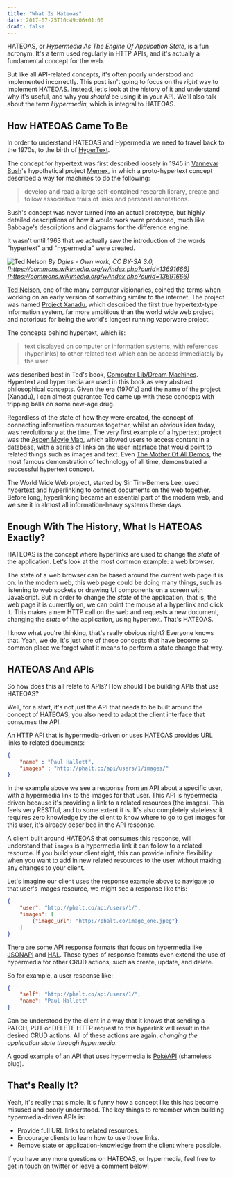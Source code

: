 ```yaml
---
title: "What Is Hateoas"
date: 2017-07-25T10:49:06+01:00
draft: false
---
```


HATEOAS, or _Hypermedia As The Engine Of Application State_, is a fun acronym. It's a term used regularly in HTTP APIs, and it's actually a fundamental concept for the web.

But like all API-related concepts, it's often poorly understood and implemented incorrectly. This post isn't going to focus on the _right_ way to implement HATEOAS. Instead, let's look at the history of it and understand why it's useful, and why you _should_ be using it in your API. We'll also talk about the term _Hypermedia_, which is integral to HATEOAS.

## How HATEOAS Came To Be

In order to understand HATEOAS and Hypermedia we need to travel back to the 1970s, to the birth of [HyperText](https://en.wikipedia.org/wiki/Hypertext).

The concept for hypertext was first described loosely in 1945 in [Vannevar Bush](https://en.wikipedia.org/wiki/Vannevar_Bush)'s hypothetical project [Memex](https://en.wikipedia.org/wiki/Memex), in which a proto-hypertext concept described a way for machines to do the following:

> develop and read a large self-contained research library, create and follow associative trails of links and personal annotations.

Bush's concept was never turned into an actual prototype, but highly detailed descriptions of how it would work were produced, much like Babbage's descriptions and diagrams for the difference engine.

It wasn't until 1963 that we actually saw the introduction of the words "hypertext" and "hypermedia" were created.

![Ted Nelson](http://i.imgur.com/ICaEyLF.jpg)
_By Dgies - Own work, CC BY-SA 3.0, [https://commons.wikimedia.org/w/index.php?curid=13691666](https://commons.wikimedia.org/w/index.php?curid=13691666)_

[Ted Nelson](https://en.wikipedia.org/wiki/Ted_Nelson), one of the many computer visionaries, coined the terms when working on an early version of something similar to the internet. The project was named [Project Xanadu](https://en.wikipedia.org/wiki/Project_Xanadu), which described the first true hypertext-type information system, far more ambitious than the world wide web project, and notorious for being the world's longest running vaporware project.

The concepts behind hypertext, which is:

> text displayed on computer or information systems, with references (hyperlinks) to other related text which can be access immediately by the user

was described best in Ted's book, [Computer Lib/Dream Machines](https://en.wikipedia.org/wiki/Computer_Lib/Dream_Machines). Hypertext and hypermedia are used in this book as very abstract philosophical concepts. Given the era (1970's) and the name of the project (Xanadu), I can almost guarantee Ted came up with these concepts with tripping balls on some new-age drug.

Regardless of the state of how they were created, the concept of connecting information resources together, whilst an obvious idea today, was revolutionary at the time. The very first example of a hypertext project was the [Aspen Movie Map](https://en.wikipedia.org/wiki/Aspen_Movie_Map), which allowed users to access content in a database, with a series of links on the user interface that would point to related things such as images and text. Even [The Mother Of All Demos](https://en.wikipedia.org/wiki/The_Mother_of_All_Demos), the most famous demonstration of technology of all time, demonstrated a successful hypertext concept.

The World Wide Web project, started by Sir Tim-Berners Lee, used hypertext and hyperlinking to connect documents on the web together. Before long, hyperlinking became an essential part of the modern web, and we see it in almost all information-heavy systems these days.

## Enough With The History, What Is HATEOAS Exactly?

HATEOAS is the concept where hyperlinks are used to change the _state_ of the application. Let's look at the most common example: a web browser.

The state of a web browser can be based around the current web page it is on. In the modern web, this web page could be doing many things, such as listening to web sockets or drawing UI components on a screen with JavaScript. But in order to change the _state_ of the application, that is, the web page it is currently on, we can point the mouse at a hyperlink and click it. This makes a new HTTP call on the web and requests a new document, changing the _state_ of the application, using hypertext. That's HATEOAS.

I know what you're thinking, that's really obvious right? Everyone knows that. Yeah, we do, it's just one of those concepts that have become so common place we forget what it means to perform a state change that way.

## HATEOAS And APIs

So how does this all relate to APIs? How should I be building APIs that use HATEOAS?

Well, for a start, it's not just the API that needs to be built around the concept of HATEOAS, you also need to adapt the client interface that consumes the API.

An HTTP API that is hypermedia-driven or uses HATEOAS provides URL links to related documents:

```json
{
    "name" : "Paul Hallett",
    "images" : "http://phalt.co/api/users/1/images/"
}
```

In the example above we see a response from an API about a specific user, with a hypermedia link to the images for that user. This API is hypermedia driven because it's providing a link to a related resources (the images). This feels very RESTful, and to some extent it is. It's also completely stateless: it requires zero knowledge by the client to know where to go to get images for this user, it's already described in the API response.

A client built around HATEOAS that consumes this response, will understand that `images` is a hypermedia link it can follow to a related resource. If you build your client right, this can provide infinite flexibility when you want to add in new related resources to the user without making any changes to your client.

Let's imagine our client uses the response example above to navigate to that user's images resource, we might see a response like this:

```json
{
    "user": "http://phalt.co/api/users/1/",
    "images": [
        {"image_url": "http://phalt.co/image_one.jpeg"}
    ]
}
```

There are some API response formats that focus on hypermedia like [JSONAPI](http://jsonapi.org) and [HAL](http://stateless.co/hal_specification.html). These types of response formats even extend the use of hypermedia for other CRUD actions, such as create, update, and delete.

So for example, a user response like:

```json
{
    "self": "http://phalt.co/api/users/1/",
    "name": "Paul Hallett"
}
```

Can be understood by the client in a way that it knows that sending a PATCH, PUT or DELETE HTTP request to this hyperlink will result in the desired CRUD actions. All of these actions are again, _changing the application state through hypermedia_.

A good example of an API that uses hypermedia is [PokéAPI](https://pokeapi.co) (shameless plug).

## That's Really It?

Yeah, it's really that simple. It's funny how a concept like this has become misused and poorly understood. The key things to remember when building hypermedia-driven APIs is:

* Provide full URL links to related resources.
* Encourage clients to learn how to use those links.
* Remove state or application-knowledge from the client where possible.

If you have any more questions on HATEOAS, or hypermedia, feel free to [get in touch on twitter](https://twitter.com/phalt_) or leave a comment below!
